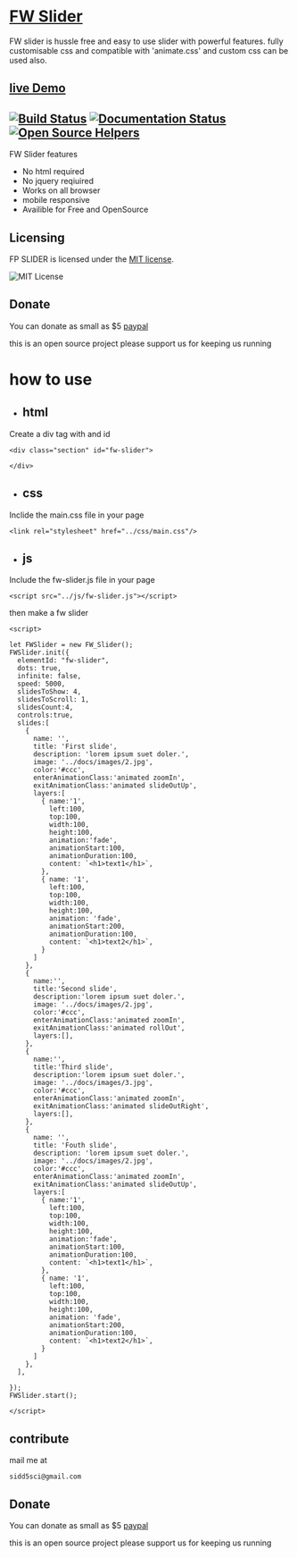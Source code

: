 # [FW Slider](https://sidd5sci.github.io/fw_slider/)

FW slider is hussle free and easy to use slider with powerful features. fully customisable css and compatible with 'animate.css' and custom css can be used also.

## [live Demo](https://sidd5sci.github.io/fw_slider/docs/index.html)

 [![Build Status](https://travis-ci.org/tommyod/KDEpy.svg?branch=master)](https://travis-ci.org/tommyod/KDEpy) [![Documentation Status](https://readthedocs.org/projects/kdepy/badge/?version=latest)](http://kdepy.readthedocs.io/en/latest/?badge=latest) 
  [![Open Source Helpers](https://www.codetriage.com/sidd5sci/fw_slider/badges/users.svg)](https://www.codetriage.com/sidd5sci/fw_slider)
---------
FW Slider features 

  - No html required
  - No jquery reqiuired
  - Works on all browser
  - mobile responsive
  - Availible for Free and OpenSource

  
## Licensing

FP SLIDER is licensed under the [MIT license](LICENSE).

![MIT License](https://danielmiessler.com/images/mitlicense.png)

## Donate 
You can donate as small as $5 
[paypal](https://paypal.me/learnkevin) 

this is an open source project please support us for keeping us running 

# how to use
- ## html 

Create a div tag with and id 
```
<div class="section" id="fw-slider">
        
</div>
```
- ## css

Inclide the main.css file in your page
```
<link rel="stylesheet" href="../css/main.css"/>
```
- ## js 

Include the fw-slider.js file in your page 
```
<script src="../js/fw-slider.js"></script>
```

then make a fw slider 
```
<script>

let FWSlider = new FW_Slider();
FWSlider.init({
  elementId: "fw-slider",
  dots: true,
  infinite: false,
  speed: 5000,
  slidesToShow: 4,
  slidesToScroll: 1,
  slidesCount:4,
  controls:true,
  slides:[
    { 
      name: '',
      title: 'First slide',
      description: 'lorem ipsum suet doler.',
      image: '../docs/images/2.jpg',
      color:'#ccc',
      enterAnimationClass:'animated zoomIn',
      exitAnimationClass:'animated slideOutUp',
      layers:[
        { name:'1',
          left:100,
          top:100,
          width:100,
          height:100,
          animation:'fade',
          animationStart:100,
          animationDuration:100,
          content: `<h1>text1</h1>`,
        },
        { name: '1',
          left:100,
          top:100,
          width:100,
          height:100,
          animation: 'fade',
          animationStart:200,
          animationDuration:100,  
          content: `<h1>text2</h1>`,
        }
      ]
    },
    { 
      name:'',
      title:'Second slide',
      description:'lorem ipsum suet doler.',
      image: '../docs/images/2.jpg',
      color:'#ccc',
      enterAnimationClass:'animated zoomIn',
      exitAnimationClass:'animated rollOut',
      layers:[],
    },
    { 
      name:'',
      title:'Third slide',
      description:'lorem ipsum suet doler.',
      image: '../docs/images/3.jpg',
      color:'#ccc',
      enterAnimationClass:'animated zoomIn',
      exitAnimationClass:'animated slideOutRight',
      layers:[],
    },
    { 
      name: '',
      title: 'Fouth slide',
      description: 'lorem ipsum suet doler.',
      image: '../docs/images/2.jpg',
      color:'#ccc',
      enterAnimationClass:'animated zoomIn',
      exitAnimationClass:'animated slideOutUp',
      layers:[
        { name:'1',
          left:100,
          top:100,
          width:100,
          height:100,
          animation:'fade',
          animationStart:100,
          animationDuration:100,
          content: `<h1>text1</h1>`,
        },
        { name: '1',
          left:100,
          top:100,
          width:100,
          height:100,
          animation: 'fade',
          animationStart:200,
          animationDuration:100,  
          content: `<h1>text2</h1>`,
        }
      ]
    },
  ],
  
});
FWSlider.start();

</script>
```


## contribute
mail me at 
```
sidd5sci@gmail.com
```
## Donate 
You can donate as small as $5 
[paypal](https://paypal.me/learnkevin) 

this is an open source project please support us for keeping us running 